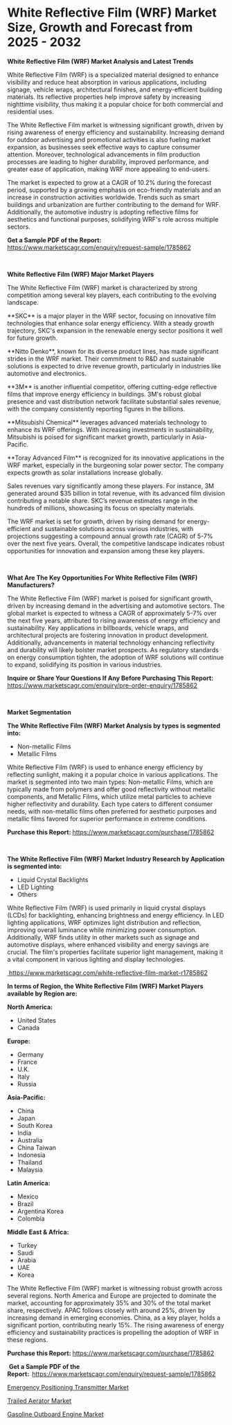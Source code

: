 <p><h1>White Reflective Film (WRF) Market Size, Growth and Forecast from 2025 - 2032</h1></p><p><strong>White Reflective Film (WRF) Market Analysis and Latest Trends</strong></p>
<p><p>White Reflective Film (WRF) is a specialized material designed to enhance visibility and reduce heat absorption in various applications, including signage, vehicle wraps, architectural finishes, and energy-efficient building materials. Its reflective properties help improve safety by increasing nighttime visibility, thus making it a popular choice for both commercial and residential uses.</p><p>The White Reflective Film market is witnessing significant growth, driven by rising awareness of energy efficiency and sustainability. Increasing demand for outdoor advertising and promotional activities is also fueling market expansion, as businesses seek effective ways to capture consumer attention. Moreover, technological advancements in film production processes are leading to higher durability, improved performance, and greater ease of application, making WRF more appealing to end-users.</p><p>The market is expected to grow at a CAGR of 10.2% during the forecast period, supported by a growing emphasis on eco-friendly materials and an increase in construction activities worldwide. Trends such as smart buildings and urbanization are further contributing to the demand for WRF. Additionally, the automotive industry is adopting reflective films for aesthetics and functional purposes, solidifying WRF's role across multiple sectors.</p></p>
<p><strong>Get a Sample PDF of the Report:&nbsp;</strong> <a href="https://www.marketscagr.com/enquiry/request-sample/1785862?utm_campaign=2031&utm_medium=2&utm_source=Github&utm_content=ia&utm_term=25032025&utm_id=white-reflective-film-wrf">https://www.marketscagr.com/enquiry/request-sample/1785862</a></p>
<p>&nbsp;</p>
<p><strong>White Reflective Film (WRF) Major Market Players</strong></p>
<p><p>The White Reflective Film (WRF) market is characterized by strong competition among several key players, each contributing to the evolving landscape. </p><p>**SKC** is a major player in the WRF sector, focusing on innovative film technologies that enhance solar energy efficiency. With a steady growth trajectory, SKC's expansion in the renewable energy sector positions it well for future growth. </p><p>**Nitto Denko**, known for its diverse product lines, has made significant strides in the WRF market. Their commitment to R&D and sustainable solutions is expected to drive revenue growth, particularly in industries like automotive and electronics.</p><p>**3M** is another influential competitor, offering cutting-edge reflective films that improve energy efficiency in buildings. 3M's robust global presence and vast distribution network facilitate substantial sales revenue, with the company consistently reporting figures in the billions.</p><p>**Mitsubishi Chemical** leverages advanced materials technology to enhance its WRF offerings. With increasing investments in sustainability, Mitsubishi is poised for significant market growth, particularly in Asia-Pacific.</p><p>**Toray Advanced Film** is recognized for its innovative applications in the WRF market, especially in the burgeoning solar power sector. The company expects growth as solar installations increase globally.</p><p>Sales revenues vary significantly among these players. For instance, 3M generated around $35 billion in total revenue, with its advanced film division contributing a notable share. SKC’s revenue estimates range in the hundreds of millions, showcasing its focus on specialty materials.</p><p>The WRF market is set for growth, driven by rising demand for energy-efficient and sustainable solutions across various industries, with projections suggesting a compound annual growth rate (CAGR) of 5-7% over the next five years. Overall, the competitive landscape indicates robust opportunities for innovation and expansion among these key players.</p></p>
<p>&nbsp;</p>
<p><strong>What Are The Key Opportunities For White Reflective Film (WRF) Manufacturers?</strong></p>
<p><p>The White Reflective Film (WRF) market is poised for significant growth, driven by increasing demand in the advertising and automotive sectors. The global market is expected to witness a CAGR of approximately 5-7% over the next five years, attributed to rising awareness of energy efficiency and sustainability. Key applications in billboards, vehicle wraps, and architectural projects are fostering innovation in product development. Additionally, advancements in material technology enhancing reflectivity and durability will likely bolster market prospects. As regulatory standards on energy consumption tighten, the adoption of WRF solutions will continue to expand, solidifying its position in various industries.</p></p>
<p><strong>Inquire or Share Your Questions If Any Before Purchasing This Report:</strong> <a href="https://www.marketscagr.com/enquiry/pre-order-enquiry/1785862?utm_campaign=2031&utm_medium=2&utm_source=Github&utm_content=ia&utm_term=25032025&utm_id=white-reflective-film-wrf">https://www.marketscagr.com/enquiry/pre-order-enquiry/1785862</a></p>
<p>&nbsp;</p>
<p><strong>Market Segmentation</strong></p>
<p><strong>The White Reflective Film (WRF) Market Analysis by types is segmented into:</strong></p>
<p><ul><li>Non-metallic Films</li><li>Metallic Films</li></ul></p>
<p><p>White Reflective Film (WRF) is used to enhance energy efficiency by reflecting sunlight, making it a popular choice in various applications. The market is segmented into two main types: Non-metallic Films, which are typically made from polymers and offer good reflectivity without metallic components, and Metallic Films, which utilize metal particles to achieve higher reflectivity and durability. Each type caters to different consumer needs, with non-metallic films often preferred for aesthetic purposes and metallic films favored for superior performance in extreme conditions.</p></p>
<p><strong>Purchase this Report:&nbsp;</strong><a href="https://www.marketscagr.com/purchase/1785862?utm_campaign=2031&utm_medium=2&utm_source=Github&utm_content=ia&utm_term=25032025&utm_id=white-reflective-film-wrf">https://www.marketscagr.com/purchase/1785862</a></p>
<p>&nbsp;</p>
<p><strong>The White Reflective Film (WRF) Market Industry Research by Application is segmented into:</strong></p>
<p><ul><li>Liquid Crystal Backlights</li><li>LED Lighting</li><li>Others</li></ul></p>
<p><p>White Reflective Film (WRF) is used primarily in liquid crystal displays (LCDs) for backlighting, enhancing brightness and energy efficiency. In LED lighting applications, WRF optimizes light distribution and reflection, improving overall luminance while minimizing power consumption. Additionally, WRF finds utility in other markets such as signage and automotive displays, where enhanced visibility and energy savings are crucial. The film's properties facilitate superior light management, making it a vital component in various lighting and display technologies.</p></p>
<p><a href="https://www.marketscagr.com/white-reflective-film-market-r1785862?utm_campaign=2031&utm_medium=2&utm_source=Github&utm_content=ia&utm_term=25032025&utm_id=white-reflective-film-wrf">&nbsp;https://www.marketscagr.com/white-reflective-film-market-r1785862</a></p>
<p><strong>In terms of Region, the White Reflective Film (WRF) Market Players available by Region are:</strong></p>
<p>
    <p> <strong> North America: </strong>
        <ul>
            <li>United States</li>
            <li>Canada</li>
        </ul>
        </p> 
    <p> <strong> Europe: </strong>
        <ul>
            <li>Germany</li>
            <li>France</li>
            <li>U.K.</li>
            <li>Italy</li>
            <li>Russia</li>
        </ul>
        </p> 
    <p> <strong> Asia-Pacific: </strong>
        <ul>
            <li>China</li>
            <li>Japan</li>
            <li>South Korea</li>
            <li>India</li>
            <li>Australia</li>
            <li>China Taiwan</li>
            <li>Indonesia</li>
            <li>Thailand</li>
            <li>Malaysia</li>
        </ul>
        </p> 
    <p> <strong> Latin America: </strong>
        <ul>
            <li>Mexico</li>
            <li>Brazil</li>
            <li>Argentina Korea</li>
            <li>Colombia</li>
        </ul>
        </p> 
    <p> <strong> Middle East & Africa: </strong>
        <ul>
            <li>Turkey</li>
            <li>Saudi</li>
            <li>Arabia</li>
            <li>UAE</li>
            <li>Korea</li>
        </ul>
    </p>
    </p>
<p><p>The White Reflective Film (WRF) market is witnessing robust growth across several regions. North America and Europe are projected to dominate the market, accounting for approximately 35% and 30% of the total market share, respectively. APAC follows closely with around 25%, driven by increasing demand in emerging economies. China, as a key player, holds a significant portion, contributing nearly 15%. The rising awareness of energy efficiency and sustainability practices is propelling the adoption of WRF in these regions.</p></p>
<p><strong>Purchase this Report: </strong><a href="https://www.marketscagr.com/purchase/1785862?utm_campaign=2031&utm_medium=2&utm_source=Github&utm_content=ia&utm_term=25032025&utm_id=white-reflective-film-wrf">https://www.marketscagr.com/purchase/1785862</a></p>
<p>&nbsp;<strong>Get a Sample PDF of the Report:&nbsp;&nbsp;</strong><a href="https://www.marketscagr.com/enquiry/request-sample/1785862?utm_campaign=2031&utm_medium=2&utm_source=Github&utm_content=ia&utm_term=25032025&utm_id=white-reflective-film-wrf">https://www.marketscagr.com/enquiry/request-sample/1785862</a></p>
<p><strong></strong></p>
<p><p><a href="https://github.com/aloyoarmahvr/Market-Research-Report-List-1/blob/main/emergency-positioning-transmitter-market.md?utm_campaign=2031&utm_medium=2&utm_source=Github&utm_content=ia&utm_term=25032025&utm_id=white-reflective-film-wrf">Emergency Positioning Transmitter Market</a></p><p><a href="https://github.com/PeterParrish5/Market-Research-Report-List-7/blob/main/trailed-aerator-market.md?utm_campaign=2031&utm_medium=2&utm_source=Github&utm_content=ia&utm_term=25032025&utm_id=white-reflective-film-wrf">Trailed Aerator Market</a></p><p><a href="https://github.com/wileonie19657/Market-Research-Report-List-1/blob/main/gasoline-outboard-engine-market.md?utm_campaign=2031&utm_medium=2&utm_source=Github&utm_content=ia&utm_term=25032025&utm_id=white-reflective-film-wrf">Gasoline Outboard Engine Market</a></p></p>